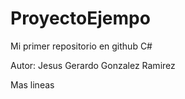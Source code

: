 # ProyectoEjempo
Mi primer repositorio en github C#

Autor: Jesus Gerardo Gonzalez Ramirez

Mas lineas
